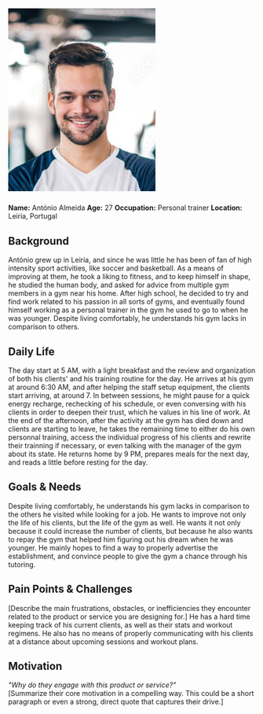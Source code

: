 # <img src="Antonio.jpg" alt="Ana" width="300"/>

**Name:** António Almeida
**Age:**  27
**Occupation:** Personal trainer
**Location:** Leiria, Portugal

## Background  
António grew up in Leiria, and since he was little he has been of fan of high intensity sport activities, like soccer and basketball. As a means of improving at them, he took a liking to fitness, and to keep himself in shape,
he studied the human body, and asked for advice from multiple gym members in a gym near his home. After high school, he decided to try and find work related to his passion in all sorts of gyms, and eventually found 
himself working as a personal trainer in the gym he used to go to when he was younger. Despite living comfortably, he understands his gym lacks in comparison to others. 

## Daily Life  
The day start at 5 AM, with a light breakfast and the review and organization of both his clients' and his training routine for the day.
He arrives at his gym at around 6:30 AM, and after helping the staff setup equipment, the clients start arriving, at around 7. In between sessions, he might pause for a quick energy recharge, rechecking of his schedule, or even conversing with his clients in order to deepen their trust, which he values in his line of work.
At the end of the afternoon, after the activity at the gym has died down and clients are starting to leave, he takes the remaining time to either do his own personnal training, access the individual progress of his clients and rewrite their trainning if necessary, or even talking with the manager of the gym about its state. He returns home by 9 PM, prepares meals for the next day, and reads a little before resting for the day.

## Goals & Needs   
Despite living comfortably, he understands his gym lacks in comparison to the others he visited while looking for a job. He wants to improve not only the life of his clients, but the life of the gym as well. He wants it not only because it could increase the number of clients, but because he also wants to repay the gym that helped him figuring out his dream when he was younger. He mainly hopes to find a way to properly advertise the establishment, and convince people to give the gym a chance through his tutoring.

## Pain Points & Challenges  
[Describe the main frustrations, obstacles, or inefficiencies they encounter related to the product or service you are designing for.]
He has a hard time keeping track of his current clients, as well as their stats and workout regimens. He also has no means of properly communicating with his clients at a distance about upcoming sessions and workout plans.


## Motivation  
*"Why do they engage with this product or service?"*  
[Summarize their core motivation in a compelling way. This could be a short paragraph or even a strong, direct quote that captures their drive.]  
